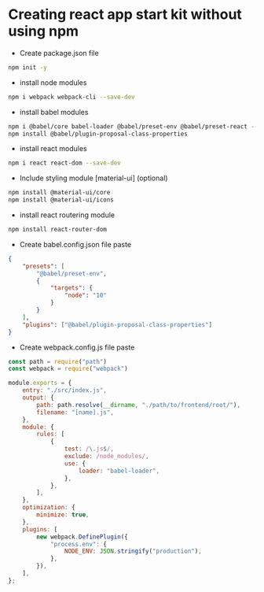 # Creating react app start kit without using npm
- Create package.json file
```bash
npm init -y
```
- install node modules
```bash
npm i webpack webpack-cli --save-dev
```
- install babel modules
```bash
npm i @babel/core babel-loader @babel/preset-env @babel/preset-react --save-dev
npm install @babel/plugin-proposal-class-properties
```
- install react modules
```bash
npm i react react-dom --save-dev
```

- Include styling module [material-ui] (optional)
```bash
npm install @material-ui/core 
npm install @material-ui/icons
```
- install react routering module
```bash
npm install react-router-dom
```
- Create babel.config.json file paste
```json
{
	"presets": [
		"@babel/preset-env",
		{
			"targets": {
				"node": "10"
			}
		}
	],
	"plugins": ["@babel/plugin-proposal-class-properties"]
}
```
- Create webpack.config.js file paste
```js
const path = require("path")
const webpack = require("webpack")

module.exports = {
	entry: "./src/index.js",
	output: {
		path: path.resolve(__dirname, "./path/to/frontend/root/"),
		filename: "[name].js",
	},
	module: {
		rules: [
			{
				test: /\.js$/,
				exclude: /node_modules/,
				use: {
					loader: "babel-loader",
				},
			},
		],
	},
	optimization: {
		minimize: true,
	},
	plugins: [
		new webpack.DefinePlugin({
			"process.env": {
				NODE_ENV: JSON.stringify("production"),
			},
		}),
	],
};
```
